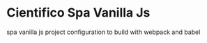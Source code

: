 # Cientifico Spa Vanilla Js 

spa vanilla js project configuration to build with webpack and babel


